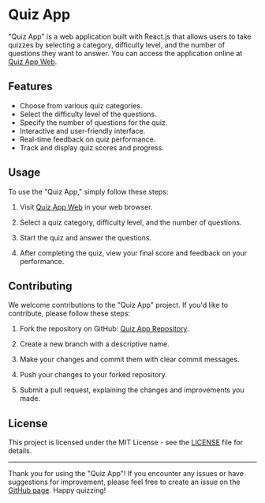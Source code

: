 # Quiz App

"Quiz App" is a web application built with React.js that allows users to take quizzes by selecting a category, difficulty level, and the number of questions they want to answer. You can access the application online at [Quiz App Web](https://nasro-quiz-app.netlify.app/).

## Features

- Choose from various quiz categories.
- Select the difficulty level of the questions.
- Specify the number of questions for the quiz.
- Interactive and user-friendly interface.
- Real-time feedback on quiz performance.
- Track and display quiz scores and progress.

## Usage

To use the "Quiz App," simply follow these steps:

1. Visit [Quiz App Web](https://nasro-quiz-app.netlify.app/) in your web browser.

2. Select a quiz category, difficulty level, and the number of questions.

3. Start the quiz and answer the questions.

4. After completing the quiz, view your final score and feedback on your performance.

## Contributing

We welcome contributions to the "Quiz App" project. If you'd like to contribute, please follow these steps:

1. Fork the repository on GitHub: [Quiz App Repository](https://github.com/nasreddine19/Quiz-app).

2. Create a new branch with a descriptive name.

3. Make your changes and commit them with clear commit messages.

4. Push your changes to your forked repository.

5. Submit a pull request, explaining the changes and improvements you made.

## License

This project is licensed under the MIT License - see the [LICENSE](LICENSE) file for details.

---

Thank you for using the "Quiz App"! If you encounter any issues or have suggestions for improvement, please feel free to create an issue on the [GitHub page](https://github.com/nasreddine19/Quiz-app). Happy quizzing!
